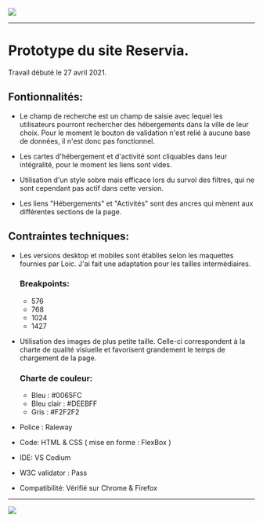 ![](https://yoannperez.github.io/YoannPerez_2_27042021/images/Reservia.svg)
***
# Prototype du site Reservia.

Travail débuté le 27 avril 2021.

## Fontionnalités:

* Le champ de recherche est un champ de saisie avec lequel les utilisateurs pourront rechercher des hébergements dans la ville de leur choix.
Pour le moment le bouton de validation n'est relié à aucune base de données, il n'est donc pas fonctionnel.

* Les cartes d'hébergement et d'activité sont cliquables dans leur intégralité, pour le moment les liens sont vides.

* Utilisation d'un style sobre mais efficace lors du survol des filtres, qui ne sont cependant pas actif dans cette version.

* Les liens "Hébergements" et "Activités" sont des ancres qui mènent aux différentes sections de la page.

## Contraintes techniques:
* Les versions desktop et mobiles sont établies selon les maquettes fournies par Loic. J'ai fait une adaptation pour les tailles intermédiaires.

	### 	Breakpoints:
	* 576
	* 768
	* 1024
	* 1427

* Utilisation des images de plus petite taille. Celle-ci correspondent à la charte de qualité visiuelle et favorisent grandement le temps de chargement de la page.

	### 	Charte de couleur:
	* Bleu : #0065FC
	* Bleu clair : #DEEBFF
	* Gris : #F2F2F2

* Police : Raleway

* Code: HTML & CSS ( mise en forme : FlexBox )
* IDE: VS Codium
* W3C validator : Pass
* Compatibilité: Vérifié sur Chrome & Firefox

***
![](https://yoannperez.github.io/YoannPerez_2_27042021/images/Reservia.svg)